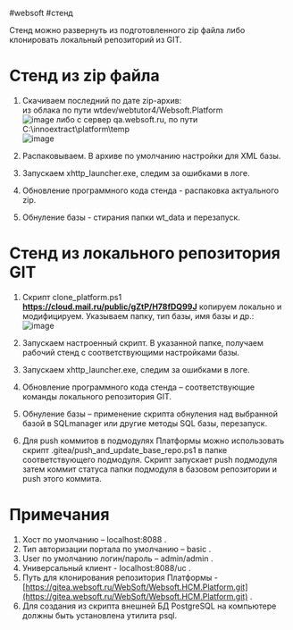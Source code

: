 #websoft #стенд 

Стенд можно развернуть из подготовленного zip файла либо клонировать локальный репозиторий из GIT.

# Стенд из zip файла

1. Скачиваем последний по дате zip-архив:  
из облака по пути wtdev/webtutor4/Websoft.Platform  
![image](https://github.com/user-attachments/assets/bdc13b61-9638-471b-aaba-99628bf8c3f3)
либо с сервер qa.websoft.ru, по пути C:\innoextract\platform\temp  
![image](https://github.com/user-attachments/assets/a8ae948e-8d73-4926-aa87-595a45b0e7c5)

2. Распаковываем. В архиве по умолчанию настройки для XML базы.
3. Запускаем xhttp_launcher.exe, следим за ошибками в логе.
4. Обновление программного кода стенда - распаковка актуального zip.
5. Обнуление базы - стирания папки wt_data и перезапуск.

# Стенд из локального репозитория GIT

1. Скрипт clone_platform.ps1 **https://cloud.mail.ru/public/gZtP/H78fDQ99J** копируем локально и модифицируем. Указываем папку, тип базы, имя базы и др.:  
![image](https://github.com/user-attachments/assets/ca9e0636-fe07-4127-bc93-ffdc8d2fd712)

2. Запускаем настроенный скрипт. В указанной папке, получаем рабочий стенд с соответствующими настройками базы.
3. Запускаем xhttp_launcher.exe, следим за ошибками в логе.
4. Обновление программного кода стенда – соответствующие команды локального репозитория GIT.
5. Обнуление базы – применение скрипта обнуления над выбранной базой в SQLmanager или другие методы SQL базы, перезапуск.
6. Для push коммитов в подмодулях Платформы можно использовать скрипт .gitea/push_and_update_base_repo.ps1 в папке соответствующего подмодуля. Скрипт запускает push подмодуля затем коммит статуса папки подмодуля в базовом репозитории и push этого коммита.

# Примечания

1. Хост по умолчанию – localhost:8088 .
2. Тип авторизации портала по умолчанию – basic .
3. User по умолчанию логин/пароль – admin/admin .
4. Универсальный клиент - localhost:8088/uc .
5. Путь для клонирования репозитория Платформы - [https://gitea.websoft.ru/WebSoft/Websoft.HCM.Platform.git](https://gitea.websoft.ru/WebSoft/Websoft.HCM.Platform.git) .
6. Для создания из скрипта внешней БД PostgreSQL на компьютере должны быть установлена утилита psql.
